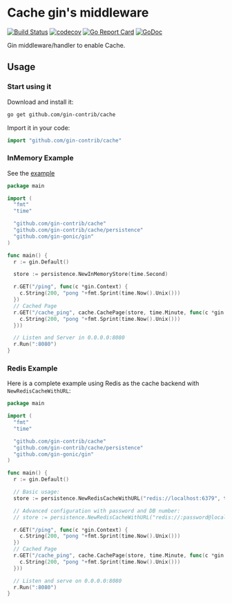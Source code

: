 # Cache gin's middleware

[![Build Status](https://github.com/gin-contrib/cache/actions/workflows/testing.yml/badge.svg)](https://github.com/gin-contrib/cache/actions/workflows/testing.yml)
[![codecov](https://codecov.io/gh/gin-contrib/cache/branch/master/graph/badge.svg)](https://codecov.io/gh/gin-contrib/cache)
[![Go Report Card](https://goreportcard.com/badge/github.com/gin-contrib/cache)](https://goreportcard.com/report/github.com/gin-contrib/cache)
[![GoDoc](https://godoc.org/github.com/gin-contrib/cache?status.svg)](https://godoc.org/github.com/gin-contrib/cache)

Gin middleware/handler to enable Cache.

## Usage

### Start using it

Download and install it:

```sh
go get github.com/gin-contrib/cache
```

Import it in your code:

```go
import "github.com/gin-contrib/cache"
```

### InMemory Example

See the [example](example/example.go)

```go
package main

import (
  "fmt"
  "time"

  "github.com/gin-contrib/cache"
  "github.com/gin-contrib/cache/persistence"
  "github.com/gin-gonic/gin"
)

func main() {
  r := gin.Default()

  store := persistence.NewInMemoryStore(time.Second)

  r.GET("/ping", func(c *gin.Context) {
    c.String(200, "pong "+fmt.Sprint(time.Now().Unix()))
  })
  // Cached Page
  r.GET("/cache_ping", cache.CachePage(store, time.Minute, func(c *gin.Context) {
    c.String(200, "pong "+fmt.Sprint(time.Now().Unix()))
  }))

  // Listen and Server in 0.0.0.0:8080
  r.Run(":8080")
}
```

### Redis Example

Here is a complete example using Redis as the cache backend with `NewRedisCacheWithURL`:

```go
package main

import (
  "fmt"
  "time"

  "github.com/gin-contrib/cache"
  "github.com/gin-contrib/cache/persistence"
  "github.com/gin-gonic/gin"
)

func main() {
  r := gin.Default()

  // Basic usage:
  store := persistence.NewRedisCacheWithURL("redis://localhost:6379", time.Minute)

  // Advanced configuration with password and DB number:
  // store := persistence.NewRedisCacheWithURL("redis://:password@localhost:6379/0", time.Minute)

  r.GET("/ping", func(c *gin.Context) {
    c.String(200, "pong "+fmt.Sprint(time.Now().Unix()))
  })
  // Cached Page
  r.GET("/cache_ping", cache.CachePage(store, time.Minute, func(c *gin.Context) {
    c.String(200, "pong "+fmt.Sprint(time.Now().Unix()))
  }))

  // Listen and serve on 0.0.0.0:8080
  r.Run(":8080")
}
```
